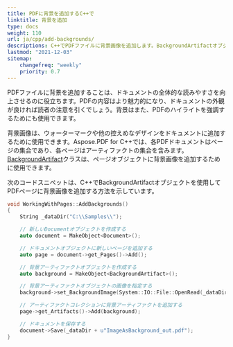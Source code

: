 ```yaml
---
title: PDFに背景を追加するC++で
linktitle: 背景を追加
type: docs
weight: 110
url: ja/cpp/add-backgrounds/
descriptions: C++でPDFファイルに背景画像を追加します。BackgroundArtifactオブジェクトを使用します。
lastmod: "2021-12-03"
sitemap:
    changefreq: "weekly"
    priority: 0.7
---
```


PDFファイルに背景を追加することは、ドキュメントの全体的な読みやすさを向上させるのに役立ちます。PDFの内容はより魅力的になり、ドキュメントの外観が良ければ読者の注意を引くでしょう。背景はまた、PDFのハイライトを強調するためにも使用できます。

背景画像は、ウォーターマークや他の控えめなデザインをドキュメントに追加するために使用できます。Aspose.PDF for C++では、各PDFドキュメントはページの集合であり、各ページはアーティファクトの集合を含みます。[BackgroundArtifact](https://reference.aspose.com/pdf/cpp/class/aspose.pdf.background_artifact)クラスは、ページオブジェクトに背景画像を追加するために使用できます。

次のコードスニペットは、C++でBackgroundArtifactオブジェクトを使用してPDFページに背景画像を追加する方法を示しています。

```cpp
void WorkingWithPages::AddBackgrounds()
{
    String _dataDir("C:\\Samples\\");

    // 新しいDocumentオブジェクトを作成する
    auto document = MakeObject<Document>();

    // ドキュメントオブジェクトに新しいページを追加する
    auto page = document->get_Pages()->Add();

    // 背景アーティファクトオブジェクトを作成する
    auto background = MakeObject<BackgroundArtifact>();

    // 背景アーティファクトオブジェクトの画像を指定する
    background->set_BackgroundImage(System::IO::File::OpenRead(_dataDir + u"background.png"));

    // アーティファクトコレクションに背景アーティファクトを追加する
    page->get_Artifacts()->Add(background);

    // ドキュメントを保存する
    document->Save(_dataDir + u"ImageAsBackground_out.pdf");
}
```